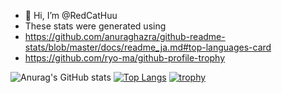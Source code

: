 - 👋 Hi, I’m @RedCatHuu
- These stats were generated using
- https://github.com/anuraghazra/github-readme-stats/blob/master/docs/readme_ja.md#top-languages-card
- https://github.com/ryo-ma/github-profile-trophy

![Anurag's GitHub stats](https://github-readme-stats.vercel.app/api?username=RedCatHuu&show_icons=true&theme=tokyonight)
[![Top Langs](https://github-readme-stats.vercel.app/api/top-langs/?username=RedCatHuu)](https://github.com/anuraghazra/github-readme-stats)
[![trophy](https://github-profile-trophy.vercel.app/?username=RedCatHuu&theme=discord)](https://github.com/ryo-ma/github-profile-trophy)

<!---
RedCatHuu/RedCatHuu is a ✨ special ✨ repository because its `README.md` (this file) appears on your GitHub profile.
You can click the Preview link to take a look at your changes.
--->
